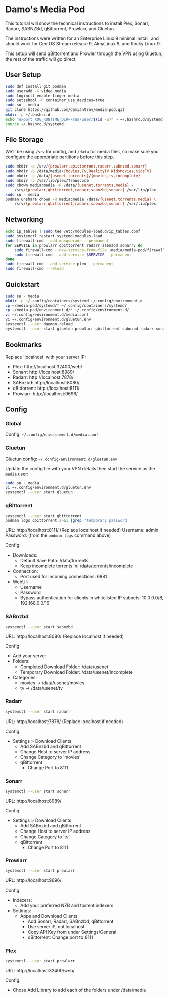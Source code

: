 # Damo's Media Pod

This tutorial will show the technical instructions to install Plex,
Sonarr, Radarr, SABNZBd, qBittorrent, Prowlarr, and Gluetun.

The instructions were written for an Enterprise Linux 9 minimal install,
and should work for CentOS Stream release 9, AlmaLinux 9, and Rocky Linux 9.

This setup will send qBittorrent and Prowler through the VPN using Gluetun,
the rest of the traffic will go direct.

## User Setup

```bash
sudo dnf install git podman
sudo useradd -G video media
sudo loginctl enable-linger media
sudo setsebool -P container_use_devices=true
sudo su - media
git clone https://github.com/damiantroy/media-pod.git
mkdir -p ~/.bashrc.d
echo "export XDG_RUNTIME_DIR=/run/user/$(id -u)" > ~/.bashrc.d/systemd
source ~/.bashrc.d/systemd
```

## File Storage

We'll be using `/srv` for config, and `/data` for media files, so make sure
you configure the appropriate partitions before this step.

```bash
sudo mkdir -p /srv/{prowlarr,qbittorrent,radarr,sabnzbd,sonarr}
sudo mkdir -p /data/media/{Movies,TV,RealityTV,KidsMovies,KidsTV}
sudo mkdir -p /data/{usenet,torrents}/{movies,tv,incomplete}
sudo mkdir -p /var/lib/plex/Transcode
sudo chown media:media -R /data/{usenet,torrents,media} \
    /srv/{prowlarr,qbittorrent,radarr,sabnzbd,sonarr} /var/lib/plex
sudo su - media
podman unshare chown -R media:media /data/{usenet,torrents,media} \
    /srv/{prowlarr,qbittorrent,radarr,sabnzbd,sonarr} /var/lib/plex
```

## Networking

```bash
echo ip_tables | sudo tee /etc/modules-load.d/ip_tables.conf
sudo systemctl restart systemd-modules-load
sudo firewall-cmd --add-masquerade --permanent
for SERVICE in prowlarr qbittorrent radarr sabnzbd sonarr; do
    sudo firewall-cmd --new-service-from-file ~media/media-pod/firewalld/${SERVICE}.xml --permanent
    sudo firewall-cmd --add-service $SERVICE --permanent
done
sudo firewall-cmd --add-service plex --permanent
sudo firewall-cmd --reload
```

## Quickstart

```bash
sudo su - media
mkdir -p ~/.config/containers/systemd ~/.config/environment.d
cp ~/media-pod/systemd/* ~/.config/containers/systemd/
cp ~/media-pod/environment.d/* ~/.config/environment.d/
vi ~/.config/environment.d/media.conf
vi ~/.config/environment.d/gluetun.env
systemctl --user daemon-reload
systemctl --user start gluetun prowlarr qbittorrent sabnzbd radarr sonarr plex
```

## Bookmarks

Replace 'localhost' with your server IP:

* Plex: http://localhost:32400/web/
* Sonarr: http://localhost:8989/
* Radarr: http://localhost:7878/
* SABnzbd: http://localhost:8080/
* qBittorrent: http://localhost:8111/
* Prowlarr: http://localhost:9696/

## Config

### Global

Config: `~/.config/environment.d/media.conf`

### Gluetun

Gluetun config: `~/.config/environment.d/gluetun.env`

Update the config file with your VPN details then start the service as
the `media` user:

```bash
sudo su - media
vi ~/.config/environment.d/gluetun.env
systemctl --user start gluetun
```

### qBittorrent

```bash
systemctl --user start qbittorrent
podman logs qbittorrent 2>&1 |grep 'temporary password'
```

URL: http://localhost:8111/ (Replace localhost if needed)
Username: admin
Password: (from the `podman logs` command above)

Config:
- Downloads:
  - Default Save Path: /data/torrents
  - Keep incomplete torrents in: /data/torrents/incomplete
- Connection:
  - Port used for incoming connections: 6881
- WebUI:
  - Username
  - Password
  - Bypass authentication for clients in whitelisted IP subnets: 10.0.0.0/8, 192.168.0.0/16

### SABnzbd

```bash
systemctl --user start sabnzbd
```

URL: http://localhost:8080/ (Replace localhost if needed)

Config
- Add your server
- Folders:
  - Completed Download Folder: /data/usenet
  - Temporary Download Folder: /data/usenet/incomplete
- Categories:
  - movies -> /data/usenet/movies
  - tv -> /data/usenet/tv

### Radarr

```bash
systemctl --user start radarr
```

URL: http://localhost:7878/ (Replace localhost if needed)

Config:
- Settings > Download Clients
  - Add SABnzbd and qBittorrent
  - Change Host to server IP address
  - Change Category to 'movies'
  - qBittorrent
    - Change Port to 8111

### Sonarr

```bash
systemctl --user start sonarr
```

URL: http://localhost:8989/

Config:
- Settings > Download Clients
  - Add SABnzbd and qBittorrent
  - Change Host to server IP address
  - Change Category to 'tv'
  - qBittorrent
    - Change Port to 8111


### Prowlarr

```bash
systemctl --user start prowlarr
```

URL: http://localhost:9696/

Config:
- Indexers:
  - Add your preferred NZB and torrent indexers
- Settings:
  - Apps and Download Clients:
    - Add Sonarr, Radarr, SABnzbd, qBittorrent
    - Use server IP, not localhost
    - Copy API Key from under Settings/General
    - qBittorrent: Change port to 8111

### Plex


```bash
systemctl --user start prowlarr
```

URL: http://localhost:32400/web/

Config:
- Chose Add Library to add each of the folders under /data/media

